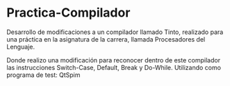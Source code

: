 # Practica-Compilador
Desarrollo de modificaciones a un compilador llamado Tinto, realizado para una práctica en la asignatura de la carrera, llamada Procesadores del Lenguaje.

Donde realizo una modificación para reconocer dentro de este compilador las instrucciones Switch-Case, Default, Break y Do-While.
Utilizando como programa de test: QtSpim
